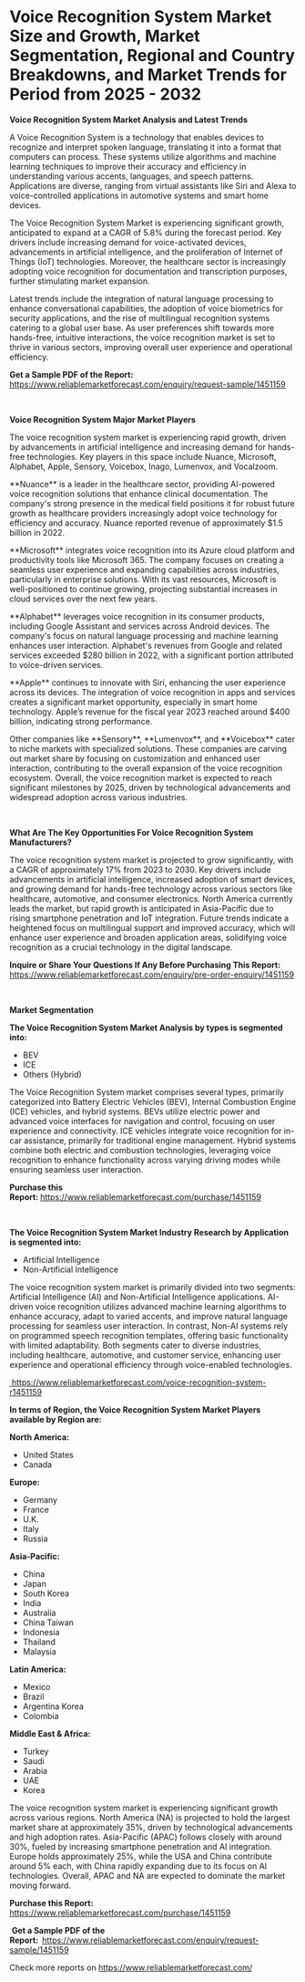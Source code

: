 <p><h1>Voice Recognition System Market Size and Growth, Market Segmentation, Regional and Country Breakdowns, and Market Trends for Period from 2025 -  2032</h1></p><p><strong>Voice Recognition System Market Analysis and Latest Trends</strong></p>
<p><p>A Voice Recognition System is a technology that enables devices to recognize and interpret spoken language, translating it into a format that computers can process. These systems utilize algorithms and machine learning techniques to improve their accuracy and efficiency in understanding various accents, languages, and speech patterns. Applications are diverse, ranging from virtual assistants like Siri and Alexa to voice-controlled applications in automotive systems and smart home devices.</p><p>The Voice Recognition System Market is experiencing significant growth, anticipated to expand at a CAGR of 5.8% during the forecast period. Key drivers include increasing demand for voice-activated devices, advancements in artificial intelligence, and the proliferation of Internet of Things (IoT) technologies. Moreover, the healthcare sector is increasingly adopting voice recognition for documentation and transcription purposes, further stimulating market expansion. </p><p>Latest trends include the integration of natural language processing to enhance conversational capabilities, the adoption of voice biometrics for security applications, and the rise of multilingual recognition systems catering to a global user base. As user preferences shift towards more hands-free, intuitive interactions, the voice recognition market is set to thrive in various sectors, improving overall user experience and operational efficiency.</p></p>
<p><strong>Get a Sample PDF of the Report:&nbsp;</strong> <a href="https://www.reliablemarketforecast.com/enquiry/request-sample/1451159?utm_campaign=2202&utm_medium=2&utm_source=Github&utm_content=ia&utm_term=09032025&utm_id=voice-recognition-system">https://www.reliablemarketforecast.com/enquiry/request-sample/1451159</a></p>
<p>&nbsp;</p>
<p><strong>Voice Recognition System Major Market Players</strong></p>
<p><p>The voice recognition system market is experiencing rapid growth, driven by advancements in artificial intelligence and increasing demand for hands-free technologies. Key players in this space include Nuance, Microsoft, Alphabet, Apple, Sensory, Voicebox, Inago, Lumenvox, and Vocalzoom.</p><p>**Nuance** is a leader in the healthcare sector, providing AI-powered voice recognition solutions that enhance clinical documentation. The company's strong presence in the medical field positions it for robust future growth as healthcare providers increasingly adopt voice technology for efficiency and accuracy. Nuance reported revenue of approximately $1.5 billion in 2022.</p><p>**Microsoft** integrates voice recognition into its Azure cloud platform and productivity tools like Microsoft 365. The company focuses on creating a seamless user experience and expanding capabilities across industries, particularly in enterprise solutions. With its vast resources, Microsoft is well-positioned to continue growing, projecting substantial increases in cloud services over the next few years.</p><p>**Alphabet** leverages voice recognition in its consumer products, including Google Assistant and services across Android devices. The company's focus on natural language processing and machine learning enhances user interaction. Alphabet's revenues from Google and related services exceeded $280 billion in 2022, with a significant portion attributed to voice-driven services.</p><p>**Apple** continues to innovate with Siri, enhancing the user experience across its devices. The integration of voice recognition in apps and services creates a significant market opportunity, especially in smart home technology. Apple’s revenue for the fiscal year 2023 reached around $400 billion, indicating strong performance.</p><p>Other companies like **Sensory**, **Lumenvox**, and **Voicebox** cater to niche markets with specialized solutions. These companies are carving out market share by focusing on customization and enhanced user interaction, contributing to the overall expansion of the voice recognition ecosystem. Overall, the voice recognition market is expected to reach significant milestones by 2025, driven by technological advancements and widespread adoption across various industries.</p></p>
<p>&nbsp;</p>
<p><strong>What Are The Key Opportunities For Voice Recognition System Manufacturers?</strong></p>
<p><p>The voice recognition system market is projected to grow significantly, with a CAGR of approximately 17% from 2023 to 2030. Key drivers include advancements in artificial intelligence, increased adoption of smart devices, and growing demand for hands-free technology across various sectors like healthcare, automotive, and consumer electronics. North America currently leads the market, but rapid growth is anticipated in Asia-Pacific due to rising smartphone penetration and IoT integration. Future trends indicate a heightened focus on multilingual support and improved accuracy, which will enhance user experience and broaden application areas, solidifying voice recognition as a crucial technology in the digital landscape.</p></p>
<p><strong>Inquire or Share Your Questions If Any Before Purchasing This Report:</strong> <a href="https://www.reliablemarketforecast.com/enquiry/pre-order-enquiry/1451159?utm_campaign=2202&utm_medium=2&utm_source=Github&utm_content=ia&utm_term=09032025&utm_id=voice-recognition-system">https://www.reliablemarketforecast.com/enquiry/pre-order-enquiry/1451159</a></p>
<p>&nbsp;</p>
<p><strong>Market Segmentation</strong></p>
<p><strong>The Voice Recognition System Market Analysis by types is segmented into:</strong></p>
<p><ul><li>BEV</li><li>ICE</li><li>Others (Hybrid)</li></ul></p>
<p><p>The Voice Recognition System market comprises several types, primarily categorized into Battery Electric Vehicles (BEV), Internal Combustion Engine (ICE) vehicles, and hybrid systems. BEVs utilize electric power and advanced voice interfaces for navigation and control, focusing on user experience and connectivity. ICE vehicles integrate voice recognition for in-car assistance, primarily for traditional engine management. Hybrid systems combine both electric and combustion technologies, leveraging voice recognition to enhance functionality across varying driving modes while ensuring seamless user interaction.</p></p>
<p><strong>Purchase this Report:&nbsp;</strong><a href="https://www.reliablemarketforecast.com/purchase/1451159?utm_campaign=2202&utm_medium=2&utm_source=Github&utm_content=ia&utm_term=09032025&utm_id=voice-recognition-system">https://www.reliablemarketforecast.com/purchase/1451159</a></p>
<p>&nbsp;</p>
<p><strong>The Voice Recognition System Market Industry Research by Application is segmented into:</strong></p>
<p><ul><li>Artificial Intelligence</li><li>Non-Artificial Intelligence</li></ul></p>
<p><p>The voice recognition system market is primarily divided into two segments: Artificial Intelligence (AI) and Non-Artificial Intelligence applications. AI-driven voice recognition utilizes advanced machine learning algorithms to enhance accuracy, adapt to varied accents, and improve natural language processing for seamless user interaction. In contrast, Non-AI systems rely on programmed speech recognition templates, offering basic functionality with limited adaptability. Both segments cater to diverse industries, including healthcare, automotive, and customer service, enhancing user experience and operational efficiency through voice-enabled technologies.</p></p>
<p><a href="https://www.reliablemarketforecast.com/voice-recognition-system-r1451159?utm_campaign=2202&utm_medium=2&utm_source=Github&utm_content=ia&utm_term=09032025&utm_id=voice-recognition-system">&nbsp;https://www.reliablemarketforecast.com/voice-recognition-system-r1451159</a></p>
<p><strong>In terms of Region, the Voice Recognition System Market Players available by Region are:</strong></p>
<p>
    <p> <strong> North America: </strong>
        <ul>
            <li>United States</li>
            <li>Canada</li>
        </ul>
        </p> 
    <p> <strong> Europe: </strong>
        <ul>
            <li>Germany</li>
            <li>France</li>
            <li>U.K.</li>
            <li>Italy</li>
            <li>Russia</li>
        </ul>
        </p> 
    <p> <strong> Asia-Pacific: </strong>
        <ul>
            <li>China</li>
            <li>Japan</li>
            <li>South Korea</li>
            <li>India</li>
            <li>Australia</li>
            <li>China Taiwan</li>
            <li>Indonesia</li>
            <li>Thailand</li>
            <li>Malaysia</li>
        </ul>
        </p> 
    <p> <strong> Latin America: </strong>
        <ul>
            <li>Mexico</li>
            <li>Brazil</li>
            <li>Argentina Korea</li>
            <li>Colombia</li>
        </ul>
        </p> 
    <p> <strong> Middle East & Africa: </strong>
        <ul>
            <li>Turkey</li>
            <li>Saudi</li>
            <li>Arabia</li>
            <li>UAE</li>
            <li>Korea</li>
        </ul>
    </p>
    </p>
<p><p>The voice recognition system market is experiencing significant growth across various regions. North America (NA) is projected to hold the largest market share at approximately 35%, driven by technological advancements and high adoption rates. Asia-Pacific (APAC) follows closely with around 30%, fueled by increasing smartphone penetration and AI integration. Europe holds approximately 25%, while the USA and China contribute around 5% each, with China rapidly expanding due to its focus on AI technologies. Overall, APAC and NA are expected to dominate the market moving forward.</p></p>
<p><strong>Purchase this Report: </strong><a href="https://www.reliablemarketforecast.com/purchase/1451159?utm_campaign=2202&utm_medium=2&utm_source=Github&utm_content=ia&utm_term=09032025&utm_id=voice-recognition-system">https://www.reliablemarketforecast.com/purchase/1451159</a></p>
<p>&nbsp;<strong>Get a Sample PDF of the Report:&nbsp;&nbsp;</strong><a href="https://www.reliablemarketforecast.com/enquiry/request-sample/1451159?utm_campaign=2202&utm_medium=2&utm_source=Github&utm_content=ia&utm_term=09032025&utm_id=voice-recognition-system">https://www.reliablemarketforecast.com/enquiry/request-sample/1451159</a></p>
<p><strong></strong></p>
<p>Check more reports on <a href="https://www.reliablemarketforecast.com/?utm_campaign=2202&utm_medium=2&utm_source=Github&utm_content=ia&utm_term=09032025&utm_id=voice-recognition-system">https://www.reliablemarketforecast.com/</a></p>